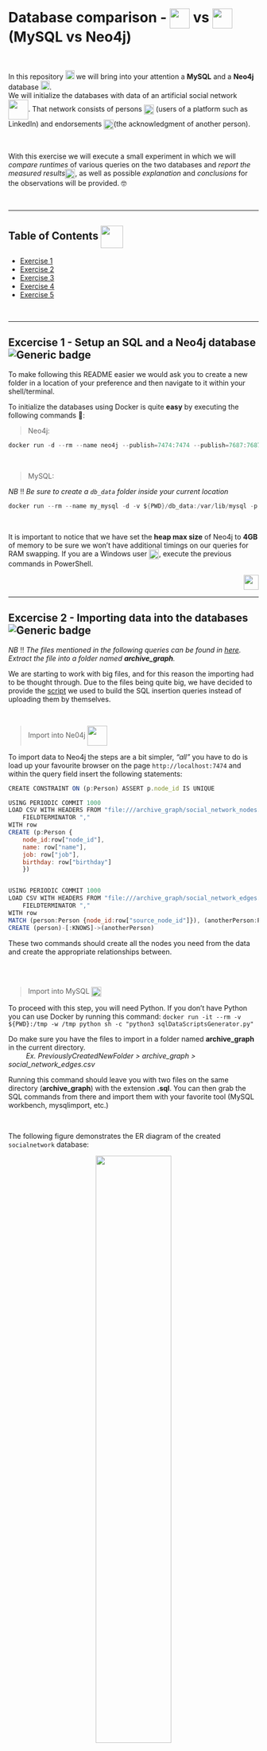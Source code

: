# Database comparison - <img src="https://pngimg.com/uploads/mysql/mysql_PNG9.png" height="40" align="center"> vs <img src="https://go.neo4j.com/rs/710-RRC-335/images/neo4j_logo_globe.png" height="40" align="center"> (MySQL vs Neo4j)
</br>

In this repository <img src="https://cdn.iconscout.com/icon/premium/png-256-thumb/repository-15-834642.png" height="18"> we will bring into your attention a **MySQL** and a **Neo4j** database <img src="https://image.flaticon.com/icons/svg/148/148825.svg" height="18">. 
</br>We will initialize the databases with data of an artificial social network <img src="https://trello-attachments.s3.amazonaws.com/5a0c1bbf93b2d2556f9cc845/5a1d5bbf034dbe3bcf832cf0/2c8f6c9ea06bcd9f7aa83a0b59827140/socialNetwork.png" height="40" align="center">. That network consists of persons <img src="https://trello-attachments.s3.amazonaws.com/5a0c1bbf93b2d2556f9cc845/5a1d5bbf034dbe3bcf832cf0/9e587ab061dd7797aebfb1be424eb8ce/people-icon-in-various-color-vector-21092005.jpg" height="20" align="center"> (users of a platform such as LinkedIn) and endorsements <img src="https://trello-attachments.s3.amazonaws.com/5a0c1bbf93b2d2556f9cc845/5a1d5bbf034dbe3bcf832cf0/ba9a3fe0f8b72850b2618876b000bdc0/blue-handshake-icon-flat-style-vector-11304772.jpg" height="20" align="center">(the acknowledgment of another person).

</br>

With this exercise we will execute a small experiment in which we will _compare runtimes_ of various queries on the two databases and _report the measured results_<img src="https://i.ibb.co/DkGjv3L/law-scale-icon-justice-outline-icon-vector-17484259.jpg" height="20" align="center">, as well as possible _explanation_ and _conclusions_ for the observations will be provided. :nerd_face:

</br>

----
<a name="toc"></a>
## Table of Contents <img src="https://waffleio-direct-uploads-production.s3.amazonaws.com/uploads/5b631124103d580013dcf6a4/125516c66e82c728ace21e0d46db978826878dba87e6ab03f60da1cd6416743e7853e37a25cbb77ef1132d43434d0eee1e020a17b8eb8339a3e46979820e5ae8d76b5d72943411adb0d41beb57bb72895d99a4fedb1294b7607caddecd5d340c041f83fe5830a29148cc5bf64be94b57b65e.png" align="center" height="45"> 
* [Exercise 1](#ex1)
* [Exercise 2](#ex2)
* [Exercise 3](#ex3)
* [Exercise 4](#ex4)
* [Exercise 5](#ex5)

<br/>

----
<a name="ex1"></a>
## Excercise 1 - Setup an SQL and a Neo4j database ![Generic badge](https://img.shields.io/badge/Setup-databases-informational.svg)
To make following this README easier we would ask you to create a new folder in a location of your preference and then navigate to it within your shell/terminal.
</br>

To initialize the databases using Docker is quite **easy** by executing the following commands :whale::
> Neo4j:
```c#
docker run -d --rm --name neo4j --publish=7474:7474 --publish=7687:7687 -v ${PWD}:/var/lib/neo4j/import --env NEO4J_AUTH=neo4j/fancy99Doorknob --env=NEO4J_dbms_memory_pagecache_size=4G --env=NEO4J_dbms_memory_heap_initial__size=4G --env=NEO4J_dbms_memory_heap_max__size=4G neo4j
```

</br>

> MySQL:

_NB_ :bangbang: _Be sure to create a `db_data` folder inside your current location_
</br>

```c#
docker run --rm --name my_mysql -d -v ${PWD}/db_data:/var/lib/mysql -p 3306:3306 -e MYSQL_ROOT_PASSWORD=123456 mysql --max-allowed-packet=1073741824
```
</br>

It is important to notice that we have set the **heap max size** of Neo4j to **4GB** of memory to be sure we won’t have additional timings on our queries for RAM swapping. If you are a Windows user <img src="https://images.all-free-download.com/images/graphiclarge/windows_81_default_icon_pack_6830210.jpg" height="20" align="center">, execute the previous commands in PowerShell.
</br>

<p align="right">
<a href="#toc"><img src="https://waffleio-direct-uploads-production.s3.amazonaws.com/uploads/5b631124103d580013dcf6a4/125516c66e82c728ace21e0d46e1999b248790ebc3abaf51ab57f5973d047d317c06a6722887e27de91429570d564ead490e5b10aaf8db29b4aa2e32db025fb28c341521842f1bbeb98b15be04bf22834b80bfbb8f49c0e92f68.png" width="30"></a>
</p>

---
<a name="ex2"></a>
## Excercise 2 - Importing data into the databases ![Generic badge](https://img.shields.io/badge/Data-import-yellowgreen.svg)

_NB_ :bangbang: _The files mentioned in the following queries can be found in [here](https://github.com/datsoftlyngby/soft2019spring-databases/raw/master/data/archive_graph.tar.gz). Extract the file into a folder named **archive_graph**._

We are starting to work with big files, and for this reason the importing had to be thought through. Due to the files being quite big, we have decided to provide the [script](./sqlDataScriptsGenerator.py) we used to build the SQL insertion queries instead of uploading them by themselves.

</br>

> Import into Ne04j <img src="https://cdn-ak.f.st-hatena.com/images/fotolife/V/Vastee/20180509/20180509140835.gif" height="40" align="center">

To import data to Neo4j the steps are a bit simpler, _“all”_ you have to do is load up your favourite browser on the page `http://localhost:7474` and within the query field insert the following statements:

```javascript
CREATE CONSTRAINT ON (p:Person) ASSERT p.node_id IS UNIQUE

USING PERIODIC COMMIT 1000
LOAD CSV WITH HEADERS FROM "file:///archive_graph/social_network_nodes.csv" AS row 
    FIELDTERMINATOR ","
WITH row
CREATE (p:Person {
    node_id:row["node_id"],
    name: row["name"],
    job: row["job"],
    birthday: row["birthday"]
    })


USING PERIODIC COMMIT 1000    
LOAD CSV WITH HEADERS FROM "file:///archive_graph/social_network_edges.csv" AS row 
    FIELDTERMINATOR ","
WITH row
MATCH (person:Person {node_id:row["source_node_id"]}), (anotherPerson:Person {node_id:row["target_node_id"]})
CREATE (person)-[:KNOWS]->(anotherPerson)
```

These two commands should create all the nodes you need from the data and create the appropriate relationships between.

</br>
</br>

> Import into MySQL <img align="center" height="20" src="https://thumbs.gfycat.com/CelebratedComplexDipper-max-1mb.gif">

To proceed with this step, you will need Python. If you don’t have Python you can use Docker by running this command:
`docker run -it --rm -v ${PWD}:/tmp -w /tmp python sh -c "python3 sqlDataScriptsGenerator.py"`

Do make sure you have the files to import in a folder named **archive_graph** in the current directory. </br> &nbsp;&nbsp;&nbsp;&nbsp;&nbsp;&nbsp;&nbsp;&nbsp; _Ex. PreviouslyCreatedNewFolder > archive_graph > social_network_edges.csv_


Running this command should leave you with two files on the same directory (**archive_graph**) with the extension **.sql**. You can then grab the SQL commands from there and import them with your favorite tool (MySQL workbench, mysqlimport, etc.)

</br>

The following figure demonstrates the ER diagram of the created `socialnetwork` database:

<p align="center">
<img src="https://waffleio-direct-uploads-production.s3.amazonaws.com/uploads/5b631124103d580013dcf6a4/125516c66e82c728ace21e0d46db978826878dba87e6ab03f60da1cd6416723e7952e37b26cbb170f1112243434d0eee1e020a17b8eb8339a3e46979820e5ae8d76b5d72943411adb0d41beb57bb72895d99a4fedb1294b7607caddecd5d340c041f83fe5830a79849c15ef348e94d53b65e.png" width="55%">
</p>

<p align="right">
<a href="#toc"><img src="https://waffleio-direct-uploads-production.s3.amazonaws.com/uploads/5b631124103d580013dcf6a4/125516c66e82c728ace21e0d46e1999b248790ebc3abaf51ab57f5973d047d317c06a6722887e27de91429570d564ead490e5b10aaf8db29b4aa2e32db025fb28c341521842f1bbeb98b15be04bf22834b80bfbb8f49c0e92f68.png" width="30"></a>
</p>

----
<a name="ex3"></a>
## Excercise 3 - Construct queries in SQL and in Cypher ![Generic badge](https://img.shields.io/badge/Query-construction-yellow.svg)

#### I. All persons that a person endorses (endorsements of depth :one:)
> Cypher
```javascript
MATCH(:Person {node_id:'16'})-[:KNOWS*1..1]->(known:Person)
RETURN known.name
```
> SQL
```sql
SELECT Person.name 
FROM Knows
INNER JOIN Person ON target_node_id = Person.node_id
WHERE source_node_id = 16;
```
<br/>

#### II. All persons that are endorsed by endorsed persons of a person (endorsements of depth :two:)
> Cypher
```javascript
MATCH(:Person {node_id:'16'})-[:KNOWS*2..2]->(known:Person)
RETURN known.name
```
> SQL
```sql
WITH depthOne AS
	(SELECT Person.* 
	FROM Knows
	INNER JOIN Person ON target_node_id = Person.node_id
	WHERE source_node_id = 16)
SELECT Person.name 
FROM depthOne
INNER JOIN Knows ON Knows.source_node_id = depthOne.node_id
INNER JOIN Person ON Person.node_id = Knows.target_node_id;
```
<br/>

#### III. All persons that ... (endorsements of depth :three:)
> Cypher
```javascript
MATCH(:Person {node_id:'16'})-[:KNOWS*3..3]->(known:Person)
RETURN known.name
```
> SQL
```sql
WITH depthOne AS
	(SELECT Person.* 
	FROM Knows
	INNER JOIN Person ON target_node_id = Person.node_id
	WHERE source_node_id = 16),
depthTwo AS
	(SELECT Person.* 
	FROM depthOne
	INNER JOIN Knows ON Knows.source_node_id = depthOne.node_id
	INNER JOIN Person ON Person.node_id = Knows.target_node_id)
SELECT Person.name 
FROM depthTwo
INNER JOIN Knows ON Knows.source_node_id = depthTwo.node_id
INNER JOIN Person ON Person.node_id = Knows.target_node_id;
```
<br/>

#### IV. All persons that ... (endorsements of depth :four:)
> Cypher
```javascript
MATCH(:Person {node_id:'16'})-[:KNOWS*4..4]->(known:Person)
RETURN known.name
```
> SQL
```sql
WITH depthOne AS
	(SELECT Person.* 
	FROM Knows
	INNER JOIN Person ON target_node_id = Person.node_id
	WHERE source_node_id = 16),
depthTwo AS
	(SELECT Person.* 
	FROM depthOne
	INNER JOIN Knows ON Knows.source_node_id = depthOne.node_id
	INNER JOIN Person ON Person.node_id = Knows.target_node_id),
depthThree AS
	(SELECT Person.* 
	FROM depthTwo
	INNER JOIN Knows ON Knows.source_node_id = depthTwo.node_id
	INNER JOIN Person ON Person.node_id = Knows.target_node_id)
SELECT Person.name 
FROM depthThree
INNER JOIN Knows ON Knows.source_node_id = depthThree.node_id
INNER JOIN Person ON Person.node_id = Knows.target_node_id;

```
<br/>

#### V. All persons that ... (endorsements of depth :five:)
> Cypher
```javascript
MATCH(:Person {node_id:'16'})-[:KNOWS*5..5]->(known:Person)
RETURN known.name
```
> SQL
```sql
WITH depthOne AS
	(SELECT Person.* 
	FROM Knows
	INNER JOIN Person ON target_node_id = Person.node_id
	WHERE source_node_id = 16),
depthTwo AS
	(SELECT Person.* 
	FROM depthOne
	INNER JOIN Knows ON Knows.source_node_id = depthOne.node_id
	INNER JOIN Person ON Person.node_id = Knows.target_node_id),
depthThree AS
	(SELECT Person.* 
	FROM depthTwo
	INNER JOIN Knows ON Knows.source_node_id = depthTwo.node_id
	INNER JOIN Person ON Person.node_id = Knows.target_node_id),
depthFour AS
	(SELECT Person.* 
	FROM depthThree
	INNER JOIN Knows ON Knows.source_node_id = depthThree.node_id
	INNER JOIN Person ON Person.node_id = Knows.target_node_id)
SELECT Person.name 
FROM depthFour
INNER JOIN Knows ON Knows.source_node_id = depthFour.node_id
INNER JOIN Person ON Person.node_id = Knows.target_node_id;

```
<br/>

<p align="right">
<a href="#toc"><img src="https://waffleio-direct-uploads-production.s3.amazonaws.com/uploads/5b631124103d580013dcf6a4/125516c66e82c728ace21e0d46e1999b248790ebc3abaf51ab57f5973d047d317c06a6722887e27de91429570d564ead490e5b10aaf8db29b4aa2e32db025fb28c341521842f1bbeb98b15be04bf22834b80bfbb8f49c0e92f68.png" width="30"></a>
</p>

----
<a name="ex4"></a>
## Excercise 4 - Writing an execution program ![Generic badge](https://img.shields.io/badge/Execution-program-green.svg)

A program in Python <img src="https://www.python.org/static/opengraph-icon-200x200.png" height="25" align="center"> was written where we can automatically execute the above queries for twenty random nodes against the two respective databases. It can be found in [databasePerformanceFinder.py](./databasePerformanceFinder.py)

</br>

To be able to run it you once again will need Python, and if you are running them within your computer (not through the following docker command) be sure to install the following packages for Python: **mysql-connector-python** and **neo4j**. 

These can normally be installed through the following commands:

`pip install mysql-connector-python`</br>
`pip install neo4j`

</br>

In case you don’t have python installed on your machine you can run the application through the following command: 

```c#
docker run -it --rm --net=host -v ${PWD}:/tmp -w /tmp python sh -c "pip install mysql-connector-python && pip install neo4j && python3 databasePerformanceFinder.py"
```
<br/>

<p align="right">
<a href="#toc"><img src="https://waffleio-direct-uploads-production.s3.amazonaws.com/uploads/5b631124103d580013dcf6a4/125516c66e82c728ace21e0d46e1999b248790ebc3abaf51ab57f5973d047d317c06a6722887e27de91429570d564ead490e5b10aaf8db29b4aa2e32db025fb28c341521842f1bbeb98b15be04bf22834b80bfbb8f49c0e92f68.png" width="30"></a>
</p>

----
<a name="ex5"></a>
## Excercise 5 - Measure the average and median execution times of each query ![Generic badge](https://img.shields.io/badge/Average-median-inactive.svg?labelColor=9cf)

> Times of each query for each id

Within this table you can find all the single execution results that were gathered to calculate the _average_ and the _median_ in the next section.

<table>
    <tr>
        <th>
            Person ID
        </th>
        <th>
        </th>
        <th>
            Depth 1
        </th>
        <th>
            Depth 2
        </th>
        <th>
            Depth 3
        </th>
        <th>
            Depth 4
        </th>
        <th>
            Depth 5
        </th>
    </tr>
    <tr>
        <td align="center">
             <b>97452</b>
        </td>
        <td>
            <table align="center">
                <tr>
                    <td>MySQL</td>
                </tr>
                <tr>
                    <td>Neo4j</td>
                </tr>
            </table>
        </td>
        <td>
            <table align="center">
                <tr>
                    <td align="center">0.03653</td>
                </tr>
                <tr>
                    <td align="center">1.22664</td>
                </tr>
            </table>
        </td>
        <td>
            <table align="center">
                <tr>
                    <td align="center">0.37388</td>
                </tr>
                <tr>
                    <td align="center">0.39445</td>
                </tr>
            </table>
        </td>
        <td>
            <table align="center">
                <tr>
                    <td align="center">3.51995</td>
                </tr>
                <tr>
                    <td align="center">3.01810</td>
                </tr>
            </table>
        </td>
        <td>
            <table align="center">
                <tr>
                    <td align="center">24.1196</td>
                </tr>
                <tr>
                    <td align="center">17.8080</td>
                </tr>
            </table>
        </td>
        <td>
            <table align="center">
                <tr>
                    <td align="center">184.538</td>
                </tr>
                <tr>
                    <td align="center">86.7519</td>
                </tr>
            </table>
        </td>
    </tr>
    <tr>
        <td align="center">
            <b>255867</b>
        </td>
        <td>
            <table align="center">
                <tr>
                    <td>MySQL</td>
                </tr>
                <tr>
                    <td>Neo4j</td>
                </tr>
            </table>
        </td>
        <td>
            <table align="center">
                <tr>
                    <td align="center">0.00437</td>
                </tr>
                <tr>
                    <td align="center">0.06993</td>
                </tr>
            </table>
        </td>
        <td>
            <table align="center">
                <tr>
                    <td align="center">0.01433</td>
                </tr>
                <tr>
                    <td align="center">0.08220</td>
                </tr>
            </table>
        </td>
        <td>
            <table align="center">
                <tr>
                    <td align="center">0.27315</td>
                </tr>
                <tr>
                    <td align="center">0.09300</td>
                </tr>
            </table>
        </td>
        <td>
            <table align="center">
                <tr>
                    <td align="center">8.06737</td>
                </tr>
                <tr>
                    <td align="center">1.06203</td>
                </tr>
            </table>
        </td>
        <td>
            <table align="center">
                <tr>
                    <td align="center">101.861</td>
                </tr>
                <tr>
                    <td align="center">26.3120</td>
                </tr>
            </table>
        </td>
    </tr>
    <tr>
        <td align="center">
            <b>130040</b>
        </td>
        <td>
            <table align="center">
                <tr>
                    <td>MySQL</td>
                </tr>
                <tr>
                    <td>Neo4j</td>
                </tr>
            </table>
        </td>
        <td>
            <table align="center">
                <tr>
                    <td align="center">0.00266</td>
                </tr>
                <tr>
                    <td align="center">0.04821</td>
                </tr>
            </table>
        </td>
        <td>
            <table align="center">
                <tr>
                    <td align="center">0.00825</td>
                </tr>
                <tr>
                    <td align="center">0.03834</td>
                </tr>
            </table>
        </td>
        <td>
            <table align="center">
                <tr>
                    <td align="center">0.07310</td>
                </tr>
                <tr>
                    <td align="center">0.04315</td>
                </tr>
            </table>
        </td>
        <td>
            <table align="center">
                <tr>
                    <td align="center">0.95411</td>
                </tr>
                <tr>
                    <td align="center">0.31826</td>
                </tr>
            </table>
        </td>
        <td>
            <table align="center">
                <tr>
                    <td align="center">21.8818</td>
                </tr>
                <tr>
                    <td align="center">6.25341</td>
                </tr>
            </table>
        </td>
    </tr>
    <tr>
        <td align="center">
            <b>469490</b>
        </td>
        <td>
            <table align="center">
                <tr>
                    <td>MySQL</td>
                </tr>
                <tr>
                    <td>Neo4j</td>
                </tr>
            </table>
        </td>
        <td>
            <table align="center">
                <tr>
                    <td align="center">0.00269</td>
                </tr>
                <tr>
                    <td align="center">0.04378</td>
                </tr>
            </table>
        </td>
        <td>
            <table align="center">
                <tr>
                    <td align="center">0.02635</td>
                </tr>
                <tr>
                    <td align="center">0.04336</td>
                </tr>
            </table>
        </td>
        <td>
            <table align="center">
                <tr>
                    <td align="center">0.40049</td>
                </tr>
                <tr>
                    <td align="center">0.14956</td>
                </tr>
            </table>
        </td>
        <td>
            <table align="center">
                <tr>
                    <td align="center">10.1751</td>
                </tr>
                <tr>
                    <td align="center">2.96481</td>
                </tr>
            </table>
        </td>
        <td>
            <table align="center">
                <tr>
                    <td align="center">229.032</td>
                </tr>
                <tr>
                    <td align="center">92.4653</td>
                </tr>
            </table>
        </td>
    </tr>
    <tr>
        <td align="center">
            <b>103304</b>
        </td>
        <td>
            <table align="center">
                <tr>
                    <td>MySQL</td>
                </tr>
                <tr>
                    <td>Neo4j</td>
                </tr>
            </table>
        </td>
        <td>
            <table align="center">
                <tr>
                    <td align="center">0.11603</td>
                </tr>
                <tr>
                    <td align="center">0.40534</td>
                </tr>
            </table>
        </td>
        <td>
            <table align="center">
                <tr>
                    <td align="center">0.06791</td>
                </tr>
                <tr>
                    <td align="center">0.08176</td>
                </tr>
            </table>
        </td>
        <td>
            <table align="center">
                <tr>
                    <td align="center">0.35004</td>
                </tr>
                <tr>
                    <td align="center">0.15943</td>
                </tr>
            </table>
        </td>
        <td>
            <table align="center">
                <tr>
                    <td align="center">6.67067</td>
                </tr>
                <tr>
                    <td align="center">1.84992</td>
                </tr>
            </table>
        </td>
        <td>
            <table align="center">
                <tr>
                    <td align="center">81.9830</td>
                </tr>
                <tr>
                    <td align="center">21.8072</td>
                </tr>
            </table>
        </td>
    </tr>
    <tr>
        <td align="center">
            <b>397769</b>
        </td>
        <td>
            <table align="center">
                <tr>
                    <td>MySQL</td>
                </tr>
                <tr>
                    <td>Neo4j</td>
                </tr>
            </table>
        </td>
        <td>
            <table align="center">
                <tr>
                    <td align="center">0.00961</td>
                </tr>
                <tr>
                    <td align="center">0.04519</td>
                </tr>
            </table>
        </td>
        <td>
            <table align="center">
                <tr>
                    <td align="center">0.02219</td>
                </tr>
                <tr>
                    <td align="center">0.04532</td>
                </tr>
            </table>
        </td>
        <td>
            <table align="center">
                <tr>
                    <td align="center">0.27431</td>
                </tr>
                <tr>
                    <td align="center">0.10072</td>
                </tr>
            </table>
        </td>
        <td>
            <table align="center">
                <tr>
                    <td align="center">5.27164</td>
                </tr>
                <tr>
                    <td align="center">1.27270</td>
                </tr>
            </table>
        </td>
        <td>
            <table align="center">
                <tr>
                    <td align="center">112.094</td>
                </tr>
                <tr>
                    <td align="center">32.5137</td>
                </tr>
            </table>
        </td>
    </tr>
    <tr>
        <td align="center">
            <b>51294</b>
        </td>
        <td>
            <table align="center">
                <tr>
                    <td>MySQL</td>
                </tr>
                <tr>
                    <td>Neo4j</td>
                </tr>
            </table>
        </td>
        <td>
            <table align="center">
                <tr>
                    <td align="center">0.00722</td>
                </tr>
                <tr>
                    <td align="center">0.04765</td>
                </tr>
            </table>
        </td>
        <td>
            <table align="center">
                <tr>
                    <td align="center">0.00785</td>
                </tr>
                <tr>
                    <td align="center">0.04883</td>
                </tr>
            </table>
        </td>
        <td>
            <table align="center">
                <tr>
                    <td align="center">0.15692</td>
                </tr>
                <tr>
                    <td align="center">0.07154</td>
                </tr>
            </table>
        </td>
        <td>
            <table align="center">
                <tr>
                    <td align="center">3.59671</td>
                </tr>
                <tr>
                    <td align="center">0.90464</td>
                </tr>
            </table>
        </td>
        <td>
            <table align="center">
                <tr>
                    <td align="center">79.0004</td>
                </tr>
                <tr>
                    <td align="center">22.2726</td>
                </tr>
            </table>
        </td>
    </tr>
    <tr>
        <td align="center">
            <b>68412</b>
        </td>
        <td>
            <table align="center">
                <tr>
                    <td>MySQL</td>
                </tr>
                <tr>
                    <td>Neo4j</td>
                </tr>
            </table>
        </td>
        <td>
            <table align="center">
                <tr>
                    <td align="center">0.00243</td>
                </tr>
                <tr>
                    <td align="center">0.04269</td>
                </tr>
            </table>
        </td>
        <td>
            <table align="center">
                <tr>
                    <td align="center">0.00270</td>
                </tr>
                <tr>
                    <td align="center">0.04347</td>
                </tr>
            </table>
        </td>
        <td>
            <table align="center">
                <tr>
                    <td align="center">0.04087</td>
                </tr>
                <tr>
                    <td align="center">0.03597</td>
                </tr>
            </table>
        </td>
        <td>
            <table align="center">
                <tr>
                    <td align="center">0.28967</td>
                </tr>
                <tr>
                    <td align="center">0.10296</td>
                </tr>
            </table>
        </td>
        <td>
            <table align="center">
                <tr>
                    <td align="center">6.11298</td>
                </tr>
                <tr>
                    <td align="center">1.50000</td>
                </tr>
            </table>
        </td>
    </tr>
    <tr>
        <td align="center">
            <b>198449</b>
        </td>
        <td>
            <table align="center">
                <tr>
                    <td>MySQL</td>
                </tr>
                <tr>
                    <td>Neo4j</td>
                </tr>
            </table>
        </td>
        <td>
            <table align="center">
                <tr>
                    <td align="center">0.00262</td>
                </tr>
                <tr>
                    <td align="center">0.04068</td>
                </tr>
            </table>
        </td>
        <td>
            <table align="center">
                <tr>
                    <td align="center">0.03228</td>
                </tr>
                <tr>
                    <td align="center">0.04822</td>
                </tr>
            </table>
        </td>
        <td>
            <table align="center">
                <tr>
                    <td align="center">0.78400</td>
                </tr>
                <tr>
                    <td align="center">0.23565</td>
                </tr>
            </table>
        </td>
        <td>
            <table align="center">
                <tr>
                    <td align="center">18.0964</td>
                </tr>
                <tr>
                    <td align="center">5.24085</td>
                </tr>
            </table>
        </td>
        <td>
            <table align="center">
                <tr>
                    <td align="center">469.017</td>
                </tr>
                <tr>
                    <td align="center">324.510</td>
                </tr>
            </table>
        </td>
    </tr>
    <tr>
        <td align="center">
            <b>91907</b>
        </td>
        <td>
            <table align="center">
                <tr>
                    <td>MySQL</td>
                </tr>
                <tr>
                    <td>Neo4j</td>
                </tr>
            </table>
        </td>
        <td>
            <table align="center">
                <tr>
                    <td align="center">0.27356</td>
                </tr>
                <tr>
                    <td align="center">1.56897</td>
                </tr>
            </table>
        </td>
        <td>
            <table align="center">
                <tr>
                    <td align="center">1.50708</td>
                </tr>
                <tr>
                    <td align="center">0.48353</td>
                </tr>
            </table>
        </td>
        <td>
            <table align="center">
                <tr>
                    <td align="center">2.81950</td>
                </tr>
                <tr>
                    <td align="center">3.30760</td>
                </tr>
            </table>
        </td>
        <td>
            <table align="center">
                <tr>
                    <td align="center">15.6674</td>
                </tr>
                <tr>
                    <td align="center">23.6031</td>
                </tr>
            </table>
        </td>
        <td>
            <table align="center">
                <tr>
                    <td align="center">143.167</td>
                </tr>
                <tr>
                    <td align="center">56.0398</td>
                </tr>
            </table>
        </td>
    </tr>
    <tr>
        <td align="center">
            <b>258194</b>
        </td>
        <td>
            <table align="center">
                <tr>
                    <td>MySQL</td>
                </tr>
                <tr>
                    <td>Neo4j</td>
                </tr>
            </table>
        </td>
        <td>
            <table align="center">
                <tr>
                    <td align="center">0.00712</td>
                </tr>
                <tr>
                    <td align="center">0.05558</td>
                </tr>
            </table>
        </td>
        <td>
            <table align="center">
                <tr>
                    <td align="center">0.01978</td>
                </tr>
                <tr>
                    <td align="center">0.06205</td>
                </tr>
            </table>
        </td>
        <td>
            <table align="center">
                <tr>
                    <td align="center">0.29573</td>
                </tr>
                <tr>
                    <td align="center">0.09378</td>
                </tr>
            </table>
        </td>
        <td>
            <table align="center">
                <tr>
                    <td align="center">6.21519</td>
                </tr>
                <tr>
                    <td align="center">1.10606</td>
                </tr>
            </table>
        </td>
        <td>
            <table align="center">
                <tr>
                    <td align="center">102.922</td>
                </tr>
                <tr>
                    <td align="center">29.1510</td>
                </tr>
            </table>
        </td>
    </tr>
    <tr>
        <td align="center">
            <b>133300</b>
        </td>
        <td>
            <table align="center">
                <tr>
                    <td>MySQL</td>
                </tr>
                <tr>
                    <td>Neo4j</td>
                </tr>
            </table>
        </td>
        <td>
            <table align="center">
                <tr>
                    <td align="center">0.00487</td>
                </tr>
                <tr>
                    <td align="center">0.05212</td>
                </tr>
            </table>
        </td>
        <td>
            <table align="center">
                <tr>
                    <td align="center">0.00237</td>
                </tr>
                <tr>
                    <td align="center">0.05019</td>
                </tr>
            </table>
        </td>
        <td>
            <table align="center">
                <tr>
                    <td align="center">0.03531</td>
                </tr>
                <tr>
                    <td align="center">0.04259</td>
                </tr>
            </table>
        </td>
        <td>
            <table align="center">
                <tr>
                    <td align="center">0.47808</td>
                </tr>
                <tr>
                    <td align="center">0.18823</td>
                </tr>
            </table>
        </td>
        <td>
            <table align="center">
                <tr>
                    <td align="center">11.6657</td>
                </tr>
                <tr>
                    <td align="center">3.34666</td>
                </tr>
            </table>
        </td>
    </tr>
    <tr>
        <td align="center">
            <b>241762</b>
        </td>
        <td>
            <table align="center">
                <tr>
                    <td>MySQL</td>
                </tr>
                <tr>
                    <td>Neo4j</td>
                </tr>
            </table>
        </td>
        <td>
            <table align="center">
                <tr>
                    <td align="center">0.00226</td>
                </tr>
                <tr>
                    <td align="center">0.04657</td>
                </tr>
            </table>
        </td>
        <td>
            <table align="center">
                <tr>
                    <td align="center">0.00804</td>
                </tr>
                <tr>
                    <td align="center">0.04332</td>
                </tr>
            </table>
        </td>
        <td>
            <table align="center">
                <tr>
                    <td align="center">0.07160</td>
                </tr>
                <tr>
                    <td align="center">0.05190</td>
                </tr>
            </table>
        </td>
        <td>
            <table align="center">
                <tr>
                    <td align="center">1.10339</td>
                </tr>
                <tr>
                    <td align="center">0.33738</td>
                </tr>
            </table>
        </td>
        <td>
            <table align="center">
                <tr>
                    <td align="center">25.6912</td>
                </tr>
                <tr>
                    <td align="center">7.30859</td>
                </tr>
            </table>
        </td>
    </tr>
    <tr>
        <td align="center">
            <b>165339</b>
        </td>
        <td>
            <table align="center">
                <tr>
                    <td>MySQL</td>
                </tr>
                <tr>
                    <td>Neo4j</td>
                </tr>
            </table>
        </td>
        <td>
            <table align="center">
                <tr>
                    <td align="center">0.00311</td>
                </tr>
                <tr>
                    <td align="center">0.04126</td>
                </tr>
            </table>
        </td>
        <td>
            <table align="center">
                <tr>
                    <td align="center">0.01533</td>
                </tr>
                <tr>
                    <td align="center">0.04044</td>
                </tr>
            </table>
        </td>
        <td>
            <table align="center">
                <tr>
                    <td align="center">0.18578</td>
                </tr>
                <tr>
                    <td align="center">0.07253</td>
                </tr>
            </table>
        </td>
        <td>
            <table align="center">
                <tr>
                    <td align="center">3.33041</td>
                </tr>
                <tr>
                    <td align="center">0.90306</td>
                </tr>
            </table>
        </td>
        <td>
            <table align="center">
                <tr>
                    <td align="center">71.1918</td>
                </tr>
                <tr>
                    <td align="center">20.6824</td>
                </tr>
            </table>
        </td>
    </tr>
    <tr>
        <td align="center">
            <b>179387</b>
        </td>
        <td>
            <table align="center">
                <tr>
                    <td>MySQL</td>
                </tr>
                <tr>
                    <td>Neo4j</td>
                </tr>
            </table>
        </td>
        <td>
            <table align="center">
                <tr>
                    <td align="center">0.00264</td>
                </tr>
                <tr>
                    <td align="center">0.04644</td>
                </tr>
            </table>
        </td>
        <td>
            <table align="center">
                <tr>
                    <td align="center">0.02387</td>
                </tr>
                <tr>
                    <td align="center">0.04269</td>
                </tr>
            </table>
        </td>
        <td>
            <table align="center">
                <tr>
                    <td align="center">0.38614</td>
                </tr>
                <tr>
                    <td align="center">0.12717</td>
                </tr>
            </table>
        </td>
        <td>
            <table align="center">
                <tr>
                    <td align="center">7.92666</td>
                </tr>
                <tr>
                    <td align="center">2.15771</td>
                </tr>
            </table>
        </td>
        <td>
            <table align="center">
                <tr>
                    <td align="center">177.503</td>
                </tr>
                <tr>
                    <td align="center">52.2270</td>
                </tr>
            </table>
        </td>
    </tr>
    <tr>
        <td align="center">
            <b>201061</b>
        </td>
        <td>
            <table align="center">
                <tr>
                    <td>MySQL</td>
                </tr>
                <tr>
                    <td>Neo4j</td>
                </tr>
            </table>
        </td>
        <td>
            <table align="center">
                <tr>
                    <td align="center">0.01267</td>
                </tr>
                <tr>
                    <td align="center">0.07671</td>
                </tr>
            </table>
        </td>
        <td>
            <table align="center">
                <tr>
                    <td align="center">0.04688</td>
                </tr>
                <tr>
                    <td align="center">0.04499</td>
                </tr>
            </table>
        </td>
        <td>
            <table align="center">
                <tr>
                    <td align="center">0.57512</td>
                </tr>
                <tr>
                    <td align="center">0.12013</td>
                </tr>
            </table>
        </td>
        <td>
            <table align="center">
                <tr>
                    <td align="center">13.3445</td>
                </tr>
                <tr>
                    <td align="center">2.06087</td>
                </tr>
            </table>
        </td>
        <td>
            <table align="center">
                <tr>
                    <td align="center">169.269</td>
                </tr>
                <tr>
                    <td align="center">45.8724</td>
                </tr>
            </table>
        </td>
    </tr>
    <tr>
        <td align="center">
            <b>345988</b>
        </td>
        <td>
            <table align="center">
                <tr>
                    <td>MySQL</td>
                </tr>
                <tr>
                    <td>Neo4j</td>
                </tr>
            </table>
        </td>
        <td>
            <table align="center">
                <tr>
                    <td align="center">0.00345</td>
                </tr>
                <tr>
                    <td align="center">0.06435</td>
                </tr>
            </table>
        </td>
        <td>
            <table align="center">
                <tr>
                    <td align="center">0.01577</td>
                </tr>
                <tr>
                    <td align="center">0.10779</td>
                </tr>
            </table>
        </td>
        <td>
            <table align="center">
                <tr>
                    <td align="center">0.24862</td>
                </tr>
                <tr>
                    <td align="center">0.07026</td>
                </tr>
            </table>
        </td>
        <td>
            <table align="center">
                <tr>
                    <td align="center">5.69475</td>
                </tr>
                <tr>
                    <td align="center">0.86054</td>
                </tr>
            </table>
        </td>
        <td>
            <table align="center">
                <tr>
                    <td align="center">76.7484</td>
                </tr>
                <tr>
                    <td align="center">19.9341</td>
                </tr>
            </table>
        </td>
    </tr>
    <tr>
        <td align="center">
            <b>161060</b>
        </td>
        <td>
            <table align="center">
                <tr>
                    <td>MySQL</td>
                </tr>
                <tr>
                    <td>Neo4j</td>
                </tr>
            </table>
        </td>
        <td>
            <table align="center">
                <tr>
                    <td align="center">0.01534</td>
                </tr>
                <tr>
                    <td align="center">0.03560</td>
                </tr>
            </table>
        </td>
        <td>
            <table align="center">
                <tr>
                    <td align="center">0.01241</td>
                </tr>
                <tr>
                    <td align="center">0.03631</td>
                </tr>
            </table>
        </td>
        <td>
            <table align="center">
                <tr>
                    <td align="center">0.09598</td>
                </tr>
                <tr>
                    <td align="center">0.05508</td>
                </tr>
            </table>
        </td>
        <td>
            <table align="center">
                <tr>
                    <td align="center">1.96803</td>
                </tr>
                <tr>
                    <td align="center">0.54601</td>
                </tr>
            </table>
        </td>
        <td>
            <table align="center">
                <tr>
                    <td align="center">45.3058</td>
                </tr>
                <tr>
                    <td align="center">12.7325</td>
                </tr>
            </table>
        </td>
    </tr>
    <tr>
        <td align="center">
            <b>406091</b>
        </td>
        <td>
            <table align="center">
                <tr>
                    <td>MySQL</td>
                </tr>
                <tr>
                    <td>Neo4j</td>
                </tr>
            </table>
        </td>
        <td>
            <table align="center">
                <tr>
                    <td align="center">0.00239</td>
                </tr>
                <tr>
                    <td align="center">0.04499</td>
                </tr>
            </table>
        </td>
        <td>
            <table align="center">
                <tr>
                    <td align="center">0.00984</td>
                </tr>
                <tr>
                    <td align="center">0.04055</td>
                </tr>
            </table>
        </td>
        <td>
            <table align="center">
                <tr>
                    <td align="center">0.07678</td>
                </tr>
                <tr>
                    <td align="center">0.05426</td>
                </tr>
            </table>
        </td>
        <td>
            <table align="center">
                <tr>
                    <td align="center">1.07535</td>
                </tr>
                <tr>
                    <td align="center">0.31957</td>
                </tr>
            </table>
        </td>
        <td>
            <table align="center">
                <tr>
                    <td align="center">25.7734</td>
                </tr>
                <tr>
                    <td align="center">7.33849</td>
                </tr>
            </table>
        </td>
    </tr>
    <tr>
        <td align="center">
            <b>406740</b>
        </td>
        <td>
            <table align="center">
                <tr>
                    <td>MySQL</td>
                </tr>
                <tr>
                    <td>Neo4j</td>
                </tr>
            </table>
        </td>
        <td>
            <table align="center">
                <tr>
                    <td align="center">0.00319</td>
                </tr>
                <tr>
                    <td align="center">0.04593</td>
                </tr>
            </table>
        </td>
        <td>
            <table align="center">
                <tr>
                    <td align="center">0.00294</td>
                </tr>
                <tr>
                    <td align="center">0.04055</td>
                </tr>
            </table>
        </td>
        <td>
            <table align="center">
                <tr>
                    <td align="center">0.06243</td>
                </tr>
                <tr>
                    <td align="center">0.05141</td>
                </tr>
            </table>
        </td>
        <td>
            <table align="center">
                <tr>
                    <td align="center">1.68152</td>
                </tr>
                <tr>
                    <td align="center">0.43146</td>
                </tr>
            </table>
        </td>
        <td>
            <table align="center">
                <tr>
                    <td align="center">39.5864</td>
                </tr>
                <tr>
                    <td align="center">10.1191</td>
                </tr>
            </table>
        </td>
    </tr>
</table>

</br>

> Average & Median

The following graphs represent the Average and the Median for both databases. Since the time difference are significant from depth 3+, we decided to split the graph into 2, therefore, getting a closer look.

<img src="https://waffleio-direct-uploads-production.s3.amazonaws.com/uploads/5b631124103d580013dcf6a4/125516c66e82c728ace21e0d46ed9893379182ba9bfcb945e611b2843b492d762a10e17132d0e12de61a79005a5948ae470a5644fdf1df2ff2e03d22884e17ff933c0120996048e6edc00db513bb29814e80b3bb8b48c0ec3827ee82875d73.png" height="70%">

</br>

<img src="https://waffleio-direct-uploads-production.s3.amazonaws.com/uploads/5b631124103d580013dcf6a4/125516c66e82c728ace21e0d46ed9893379182ba9bfcb945f61fbcd6395428792c07b7692ac7b62aba1b23030e5a48aa435e0d4dfcf8817da2e26a71d85e19f1c32f0e2a92624cf5f2d75dad0ba8218c4584b3b98d4dc4e8392ce3888c4b2c53.png" height="70%">

</br>

### Time differences explanation

We have reached the conclusion that the time differences that occur are due to the fact that **Neo4j** has the relations associated with each node, and therefore it doesn’t need to go through more objects than it should to find the next depth level of persons. This leads **Neo4j** to be able to run on pretty much O(NlogN) complexity. 

**MySQL** on the other hand has to go and find the correct _IDs_, and even with indexes, for bigger depths its run time starts incrementing exponentially.

</br>

### Conclusion
It can be concluded that if you need to go to **shallow depths** (1 or 2 levels deep), **MySQL** might be a better choice regarding execution time. But the moment you want to start knowing the relations at **deeper depths**, **Neo4j** takes the win and should definitely be the correct choice (at least between the two systems analysed in this assignment).
<br/>

<p align="right">
<a href="#toc"><img src="https://waffleio-direct-uploads-production.s3.amazonaws.com/uploads/5b631124103d580013dcf6a4/125516c66e82c728ace21e0d46e1999b248790ebc3abaf51ab57f5973d047d317c06a6722887e27de91429570d564ead490e5b10aaf8db29b4aa2e32db025fb28c341521842f1bbeb98b15be04bf22834b80bfbb8f49c0e92f68.png" width="30"></a>
</p>

----
> #### Assignment made by:   
`David Alves 👨🏻‍💻 ` :octocat: [Github](https://github.com/davi7725) <br />
`Elitsa Marinovska 👩🏻‍💻 ` :octocat: [Github](https://github.com/elit0451) <br />
> Attending "Databses for Developers" course of Software Development bachelor's degree

